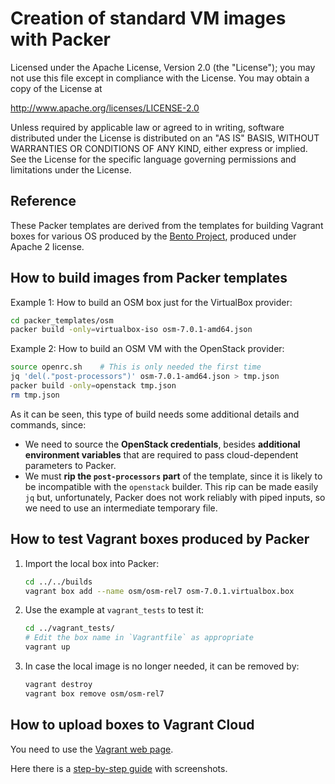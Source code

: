 # Creation of standard VM images with Packer

Licensed under the Apache License, Version 2.0 (the "License");
you may not use this file except in compliance with the License.
You may obtain a copy of the License at

http://www.apache.org/licenses/LICENSE-2.0

Unless required by applicable law or agreed to in writing, software
distributed under the License is distributed on an "AS IS" BASIS,
WITHOUT WARRANTIES OR CONDITIONS OF ANY KIND, either express or implied.
See the License for the specific language governing permissions and
limitations under the License.

## Reference

These Packer templates are derived from the templates for building Vagrant boxes for various OS produced by the [Bento Project](https://github.com/chef/bento), produced under Apache 2 license.

## How to build images from Packer templates

Example 1: How to build an OSM box just for the VirtualBox provider:

```bash
cd packer_templates/osm
packer build -only=virtualbox-iso osm-7.0.1-amd64.json
```

Example 2: How to build an OSM VM with the OpenStack provider:

```bash
source openrc.sh    # This is only needed the first time
jq 'del(."post-processors")' osm-7.0.1-amd64.json > tmp.json
packer build -only=openstack tmp.json
rm tmp.json
```

As it can be seen, this type of build needs some additional details and commands, since:

- We need to source the **OpenStack credentials**, besides **additional environment variables** that are required to pass cloud-dependent parameters to Packer.
- We must **rip the `post-processors` part** of the template, since it is likely to be incompatible with the `openstack` builder. This rip can be made easily `jq` but, unfortunately, Packer does not work reliably with piped inputs, so we need to use an intermediate temporary file.

## How to test Vagrant boxes produced by Packer

1. Import the local box into Packer:
   ```bash
   cd ../../builds
   vagrant box add --name osm/osm-rel7 osm-7.0.1.virtualbox.box
   ```
2. Use the example at `vagrant_tests` to test it:
   ```bash
   cd ../vagrant_tests/
   # Edit the box name in `Vagrantfile` as appropriate
   vagrant up
   ```
3. In case the local image is no longer needed, it can be removed by:
   ```bash
   vagrant destroy
   vagrant box remove osm/osm-rel7
   ```

## How to upload boxes to Vagrant Cloud

You need to use the [Vagrant web page](https://app.vagrantup.com/boxes/search).

Here there is a [step-by-step guide](https://blog.ycshao.com/2017/09/16/how-to-upload-vagrant-box-to-vagrant-cloud/) with screenshots.
